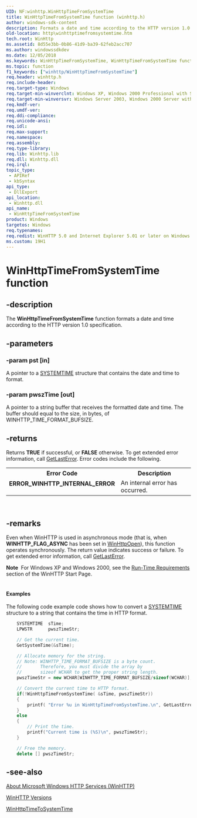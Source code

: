 ```yaml
---
UID: NF:winhttp.WinHttpTimeFromSystemTime
title: WinHttpTimeFromSystemTime function (winhttp.h)
author: windows-sdk-content
description: Formats a date and time according to the HTTP version 1.0 specification.
old-location: http\winhttptimefromsystemtime.htm
tech.root: WinHttp
ms.assetid: 8d55e3bb-0b86-41d9-ba39-62feb2acc707
ms.author: windowssdkdev
ms.date: 12/05/2018
ms.keywords: WinHttpTimeFromSystemTime, WinHttpTimeFromSystemTime function [WinHTTP], http.winhttptimefromsystemtime, winhttp.winhttptimefromsystemtime_function, winhttp/WinHttpTimeFromSystemTime
ms.topic: function
f1_keywords: ["winhttp/WinHttpTimeFromSystemTime"]
req.header: winhttp.h
req.include-header: 
req.target-type: Windows
req.target-min-winverclnt: Windows XP, Windows 2000 Professional with SP3 [desktop apps only]
req.target-min-winversvr: Windows Server 2003, Windows 2000 Server with SP3 [desktop apps only]
req.kmdf-ver: 
req.umdf-ver: 
req.ddi-compliance: 
req.unicode-ansi: 
req.idl: 
req.max-support: 
req.namespace: 
req.assembly: 
req.type-library: 
req.lib: Winhttp.lib
req.dll: Winhttp.dll
req.irql: 
topic_type:
 - APIRef
 - kbSyntax
api_type:
 - DllExport
api_location:
 - Winhttp.dll
api_name:
 - WinHttpTimeFromSystemTime
product: Windows
targetos: Windows
req.typenames: 
req.redist: WinHTTP 5.0 and Internet Explorer 5.01 or later on Windows XP and Windows 2000.
ms.custom: 19H1
---
```


# WinHttpTimeFromSystemTime function


## -description


The <b>WinHttpTimeFromSystemTime</b> function formats a date and time according to the HTTP version 1.0 specification.


## -parameters




### -param pst [in]

A pointer to a 
<a href="https://docs.microsoft.com/windows/desktop/api/minwinbase/ns-minwinbase-systemtime">SYSTEMTIME</a> structure that contains the date and time to format.


### -param pwszTime [out]

A pointer to a string buffer that receives the formatted date and time. The buffer should equal to the size, in bytes, of WINHTTP_TIME_FORMAT_BUFSIZE.


## -returns



Returns <b>TRUE</b> if successful, or <b>FALSE</b> otherwise. To get  extended error information, call 
<a href="https://docs.microsoft.com/windows/desktop/api/errhandlingapi/nf-errhandlingapi-getlasterror">GetLastError</a>. Error codes include the following.

<table>
<tr>
<th>Error Code</th>
<th>Description</th>
</tr>
<tr>
<td width="40%">
<dl>
<dt><b>ERROR_WINHTTP_INTERNAL_ERROR</b></dt>
</dl>
</td>
<td width="60%">
An internal error has occurred.

</td>
</tr>
</table>
 




## -remarks



Even when  WinHTTP is used in asynchronous mode (that is, when <b>WINHTTP_FLAG_ASYNC</b> has been set in <a href="https://docs.microsoft.com/windows/desktop/api/winhttp/nf-winhttp-winhttpopen">WinHttpOpen</a>), this function operates synchronously. The return value indicates success or failure.  To get extended error information, call 
<a href="https://docs.microsoft.com/windows/desktop/api/errhandlingapi/nf-errhandlingapi-getlasterror">GetLastError</a>.

<div class="alert"><b>Note</b>  For Windows XP and Windows 2000, see the <a href="https://docs.microsoft.com/windows/desktop/WinHttp/winhttp-start-page">Run-Time Requirements</a> section of the WinHTTP Start Page.</div>
<div> </div>

#### Examples

The following  code example code shows how to convert a 
<a href="https://docs.microsoft.com/windows/desktop/api/minwinbase/ns-minwinbase-systemtime">SYSTEMTIME</a> structure to a string that contains the time in HTTP format.


```cpp
    SYSTEMTIME  sTime;
    LPWSTR      pwszTimeStr;

    // Get the current time.
    GetSystemTime(&sTime);

    // Allocate memory for the string.
    // Note: WINHTTP_TIME_FORMAT_BUFSIZE is a byte count.
    //       Therefore, you must divide the array by
    //       sizeof WCHAR to get the proper string length.
    pwszTimeStr = new WCHAR[WINHTTP_TIME_FORMAT_BUFSIZE/sizeof(WCHAR)];

    // Convert the current time to HTTP format.
    if(!WinHttpTimeFromSystemTime( &sTime, pwszTimeStr))
    {
        printf( "Error %u in WinHttpTimeFromSystemTime.\n", GetLastError());
    }
    else
    {
        // Print the time.
        printf("Current time is (%S)\n", pwszTimeStr);
    }

    // Free the memory.
    delete [] pwszTimeStr;

```





## -see-also




<a href="https://docs.microsoft.com/windows/desktop/WinHttp/about-winhttp">About Microsoft Windows HTTP Services (WinHTTP)</a>



<a href="https://docs.microsoft.com/windows/desktop/WinHttp/winhttp-versions">WinHTTP Versions</a>



<a href="https://docs.microsoft.com/windows/desktop/api/winhttp/nf-winhttp-winhttptimetosystemtime">WinHttpTimeToSystemTime</a>
 

 

